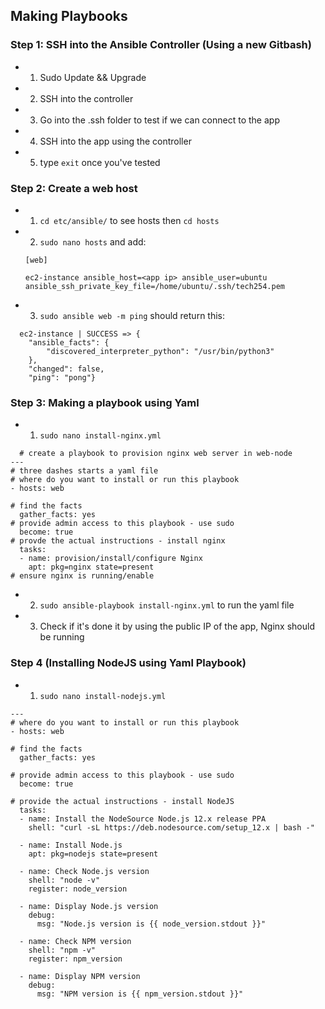 ## Making Playbooks

### Step 1: SSH into the Ansible Controller (Using a new Gitbash)

- 1) Sudo Update && Upgrade
- 2) SSH into the controller
- 3) Go into the .ssh folder to test if we can connect to the app
- 4) SSH into the app using the controller
- 5) type `exit` once you've tested

### Step 2: Create a web host

- 1) `cd etc/ansible/` to see hosts then `cd hosts`
- 2) `sudo nano hosts` and add:
    ```
  [web] 
  
  ec2-instance ansible_host=<app ip> ansible_user=ubuntu ansible_ssh_private_key_file=/home/ubuntu/.ssh/tech254.pem
  ```

- 3) `sudo ansible web -m ping` should return this:

```
  ec2-instance | SUCCESS => {
    "ansible_facts": {
        "discovered_interpreter_python": "/usr/bin/python3"
    },
    "changed": false,
    "ping": "pong"}
```

### Step 3: Making a playbook using Yaml

- 1) `sudo nano install-nginx.yml`

```
  # create a playbook to provision nginx web server in web-node
---
# three dashes starts a yaml file
# where do you want to install or run this playbook
- hosts: web

# find the facts
  gather_facts: yes
# provide admin access to this playbook - use sudo
  become: true
# provde the actual instructions - install nginx
  tasks:
  - name: provision/install/configure Nginx
    apt: pkg=nginx state=present
# ensure nginx is running/enable
```

- 2) `sudo ansible-playbook install-nginx.yml` to run the yaml file
- 3) Check if it's done it by using the public IP of the app, Nginx should be running

### Step 4 (Installing NodeJS using Yaml Playbook)

- 1) `sudo nano install-nodejs.yml`
```
---
# where do you want to install or run this playbook
- hosts: web

# find the facts
  gather_facts: yes

# provide admin access to this playbook - use sudo
  become: true

# provide the actual instructions - install NodeJS
  tasks:
  - name: Install the NodeSource Node.js 12.x release PPA
    shell: "curl -sL https://deb.nodesource.com/setup_12.x | bash -"

  - name: Install Node.js
    apt: pkg=nodejs state=present

  - name: Check Node.js version
    shell: "node -v"
    register: node_version

  - name: Display Node.js version
    debug:
      msg: "Node.js version is {{ node_version.stdout }}"

  - name: Check NPM version
    shell: "npm -v"
    register: npm_version

  - name: Display NPM version
    debug:
      msg: "NPM version is {{ npm_version.stdout }}"
```









